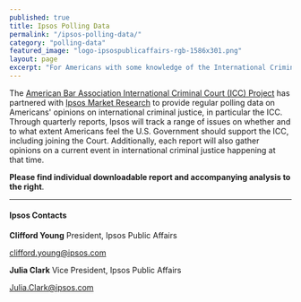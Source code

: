 ```yaml
---
published: true
title: Ipsos Polling Data
permalink: "/ipsos-polling-data/"
category: "polling-data"
featured_image: "logo-ipsospublicaffairs-rgb-1586x301.png"
layout: page
excerpt: "For Americans with some knowledge of the International Criminal Court, desire to see more US support, but unsure if U.S. should join the Court just yet."
---
```


The [American Bar Association International Criminal Court (ICC) Project](http://www.aba-icc.org) has partnered with [Ipsos Market Research](http://www.ipsos-na.com/) to provide regular polling data on Americans' opinions on international criminal justice, in particular the ICC. Through quarterly reports, Ipsos will track a range of issues on whether and to what extent Americans feel the U.S. Government should support the ICC, including joining the Court. Additionally, each report will also gather opinions on a current event in international criminal justice happening at that time. 

**Please find individual downloadable report and accompanying analysis to the right**. 


---

#### Ipsos Contacts


**Clifford Young**
President, Ipsos Public Affairs

<clifford.young@ipsos.com>

**Julia Clark**
Vice President, Ipsos Public Affairs

<Julia.Clark@ipsos.com>

